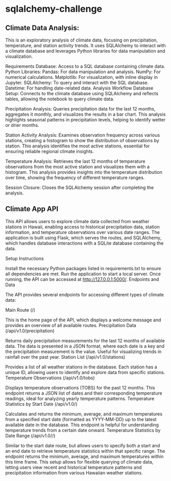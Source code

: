 # sqlalchemy-challenge

## Climate Data Analysis:
This is an exploratory analysis of climate data, focusing on precipitation, temperature, and station activity trends. It uses SQLAlchemy to interact with a climate database and leverages Python libraries for data manipulation and visualization.

Requirements Database: Access to a SQL database containing climate data. Python Libraries: Pandas: For data manipulation and analysis. NumPy: For numerical calculations. Matplotlib: For visualization, with inline display in Jupyter. SQLAlchemy: To query and interact with the SQL database. Datetime: For handling date-related data. Analysis Workflow Database Setup: Connects to the climate database using SQLAlchemy and reflects tables, allowing the notebook to query climate data.

Precipitation Analysis: Queries precipitation data for the last 12 months, aggregates it monthly, and visualizes the results in a bar chart. This analysis highlights seasonal patterns in precipitation levels, helping to identify wetter or drier months.

Station Activity Analysis: Examines observation frequency across various stations, creating a histogram to show the distribution of observations by station. This analysis identifies the most active stations, essential for ensuring reliable regional climate insights.

Temperature Analysis: Retrieves the last 12 months of temperature observations from the most active station and visualizes them with a histogram. This analysis provides insights into the temperature distribution over time, showing the frequency of different temperature ranges.

Session Closure: Closes the SQLAlchemy session after completing the analysis.

## Climate App API

This API allows users to explore climate data collected from weather stations in Hawaii, enabling access to historical precipitation data, station information, and temperature observations over various date ranges. The application is built using Flask, which serves the routes, and SQLAlchemy, which handles database interactions with a SQLite database containing the data.

Setup Instructions

Install the necessary Python packages listed in requirements.txt to ensure all dependencies are met. Run the application to start a local server. Once running, the API can be accessed at http://127.0.0.1:5000/. Endpoints and Data

The API provides several endpoints for accessing different types of climate data:

Main Route (/)

This is the home page of the API, which displays a welcome message and provides an overview of all available routes. Precipitation Data (/api/v1.0/precipitation)

Returns daily precipitation measurements for the last 12 months of available data. The data is presented in a JSON format, where each date is a key and the precipitation measurement is the value. Useful for visualizing trends in rainfall over the past year. Station List (/api/v1.0/stations)

Provides a list of all weather stations in the database. Each station has a unique ID, allowing users to identify and explore data from specific stations. Temperature Observations (/api/v1.0/tobs)

Displays temperature observations (TOBS) for the past 12 months. This endpoint returns a JSON list of dates and their corresponding temperature readings, ideal for analyzing yearly temperature patterns. Temperature Statistics by Start Date (/api/v1.0/)

Calculates and returns the minimum, average, and maximum temperatures from a specified start date (formatted as YYYY-MM-DD) up to the latest available date in the database. This endpoint is helpful for understanding temperature trends from a certain date onward. Temperature Statistics by Date Range (/api/v1.0//)

Similar to the start date route, but allows users to specify both a start and an end date to retrieve temperature statistics within that specific range. The endpoint returns the minimum, average, and maximum temperatures within this time frame. This setup allows for flexible querying of climate data, letting users view recent and historical temperature patterns and precipitation information from various Hawaiian weather stations.
